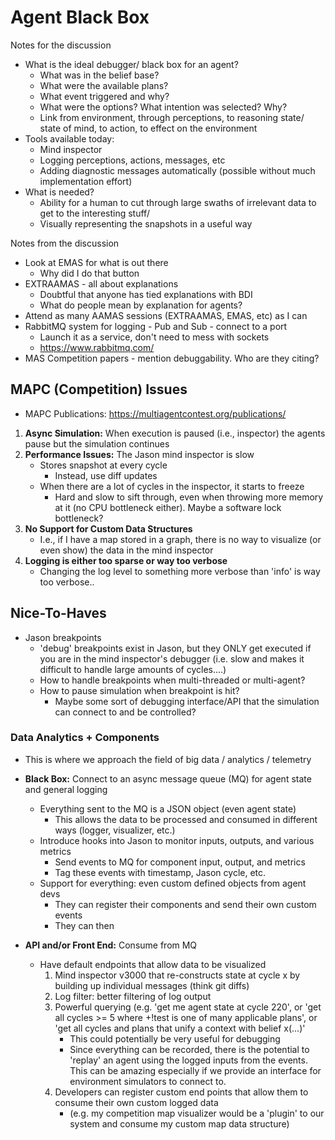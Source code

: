 # Agent Black Box

Notes for the discussion

- What is the ideal debugger/ black box for an agent?
  - What was in the belief base?
  - What were the available plans?
  - What event triggered and why?
  - What were the options? What intention was selected? Why?
  - Link from environment, through perceptions, to reasoning state/ state of mind, to action, to effect on the environment
- Tools available today:
  - Mind inspector
  - Logging perceptions, actions, messages, etc
  - Adding diagnostic messages automatically (possible without much implementation effort)
- What is needed?
  - Ability for a human to cut through large swaths of irrelevant data to get to the interesting stuff/
  - Visually representing the snapshots in a useful way
 
Notes from the discussion
- Look at EMAS for what is out there
  - Why did I do that button
- EXTRAAMAS - all about explanations
  - Doubtful that anyone has tied explanations with BDI
  - What do people mean by explanation for agents?
- Attend as many AAMAS sessions (EXTRAAMAS, EMAS, etc) as I can
- RabbitMQ system for logging - Pub and Sub - connect to a port
  - Launch it as a service, don't need to mess with sockets
  - https://www.rabbitmq.com/
- MAS Competition papers - mention debuggability. Who are they citing?


## MAPC (Competition) Issues
- MAPC Publications: https://multiagentcontest.org/publications/

1. **Async Simulation:** When execution is paused (i.e., inspector) the agents pause but the simulation continues
2. **Performance Issues:** The Jason mind inspector is slow
    - Stores snapshot at every cycle
        - Instead, use diff updates
    - When there are a lot of cycles in the inspector, it starts to freeze
        - Hard and slow to sift through, even when throwing more memory at it (no CPU bottleneck either). Maybe a software lock bottleneck?
3. **No Support for Custom Data Structures**
    - I.e., if I have a map stored in a graph, there is no way to visualize (or even show) the data in the mind inspector
4. **Logging is either too sparse or way too verbose**
    - Changing the log level to something more verbose than 'info' is way too verbose..

## Nice-To-Haves

- Jason breakpoints
    - 'debug' breakpoints exist in Jason, but they ONLY get executed if you are in the mind inspector's debugger (i.e. slow and makes it difficult to handle large amounts of cycles....)
    - How to handle breakpoints when multi-threaded or multi-agent?
    - How to pause simulation when breakpoint is hit?
        - Maybe some sort of debugging interface/API that the simulation can connect to and be controlled?

### Data Analytics + Components

- This is where we approach the field of big data / analytics / telemetry
- **Black Box:**  Connect to an async message queue (MQ) for agent state and general logging
    - Everything sent to the MQ is a JSON object (even agent state)
        - This allows the data to be processed and consumed in different ways (logger, visualizer, etc.)
    - Introduce hooks into Jason to monitor inputs, outputs, and various metrics
        - Send events to MQ for component input, output, and metrics
        - Tag these events with timestamp, Jason cycle, etc.
    - Support for everything: even custom defined objects from agent devs
        - They can register their components and send their own custom events
        - They can then

- **API and/or Front End:** Consume from MQ
    - Have default endpoints that allow data to be visualized
        1. Mind inspector v3000 that re-constructs state at cycle x by building up individual messages (think git diffs)
        2. Log filter: better filtering of log output
        3. Powerful querying (e.g. 'get me agent state at cycle 220', or 'get all cycles >= 5 where +!test is one of many applicable plans', or 'get all cycles and plans that unify a context with belief x(...)'
            - This could potentially be very useful for debugging
            - Since everything can be recorded, there is the potential to 'replay' an agent using the logged inputs from the events. This can be amazing especially if we provide an interface for environment simulators to connect to.
        4. Developers can register custom end points that allow them to consume their own custom logged data 
            - (e.g. my competition map visualizer would be a 'plugin' to our system and consume my custom map data structure)

